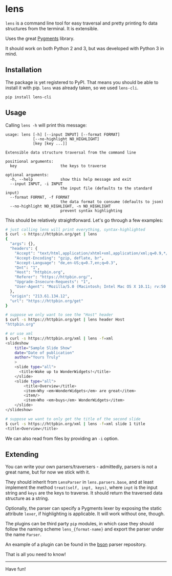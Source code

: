 # lens

`lens` is a command line tool for easy traversal and
pretty printing fo data structures from the terminal.
It is extensible.

Uses the great [Pygments](http://pygments.org/) library.

It should work on both Python 2 and 3, but was developed
with Python 3 in mind.

## Installation

The package is yet registered to PyPI. That means you should
be able to install it with pip. `lens` was already taken, so
we used `lens-cli`.

```
pip install lens-cli
```

## Usage

Calling `lens -h` will print this message:

```
usage: lens [-h] [--input INPUT] [--format FORMAT]
            [--no-highlight NO_HIGHLIGHT]
            [key [key ...]]

Extensible data structure traversal from the command line

positional arguments:
  key                   the keys to traverse

optional arguments:
  -h, --help            show this help message and exit
  --input INPUT, -i INPUT
                        the input file (defaults to the standard input)
  --format FORMAT, -f FORMAT
                        the data format to consume (defaults to json)
  --no-highlight NO_HIGHLIGHT, -n NO_HIGHLIGHT
                        prevent syntax highlighting
```

This should be relatively straightforward. Let's go through a few examples:

```bash
# just calling lens will print everything, syntax-highlighted
$ curl -s https://httpbin.org/get | lens
{
  "args": {}, 
  "headers": {
    "Accept": "text/html,application/xhtml+xml,application/xml;q=0.9,*/*;q=0.8", 
    "Accept-Encoding": "gzip, deflate, br", 
    "Accept-Language": "de,en-US;q=0.7,en;q=0.3", 
    "Dnt": "1", 
    "Host": "httpbin.org", 
    "Referer": "https://httpbin.org/", 
    "Upgrade-Insecure-Requests": "1", 
    "User-Agent": "Mozilla/5.0 (Macintosh; Intel Mac OS X 10.11; rv:50.0) Gecko/20100101 Firefox/50.0"
  }, 
  "origin": "213.61.134.12", 
  "url": "https://httpbin.org/get"
}

# suppose we only want to see the "Host" header
$ curl -s https://httpbin.org/get | lens header Host
"httpbin.org"

# or use xml
$ curl -s https://httpbin.org/xml | lens -f=xml
<slideshow 
    title="Sample Slide Show"
    date="Date of publication"
    author="Yours Truly"
    >
    <slide type="all">
      <title>Wake up to WonderWidgets!</title>
    </slide>
    <slide type="all">
        <title>Overview</title>
        <item>Why <em>WonderWidgets</em> are great</item>
        <item/>
        <item>Who <em>buys</em> WonderWidgets</item>
    </slide>
</slideshow>

# suppose we want to only get the title of the second slide
$ curl -s https://httpbin.org/xml | lens -f=xml slide 1 title
<title>Overview</title>
```

We can also read from files by providing an `-i` option.

## Extending

You can write your own parsers/traversers - admittedly, parsers
is not a great name, but for now we stick with it.

They should inherit from `LensParser` in `lens.parsers.base`,
and at least implement the method `treat(self, inpt, keys)`,
where `inpt` is the input string and `keys` are the keys to
traverse. It should return the traversed data structure as a
string.

Optionally, the parser can specify a Pygments lexer by exposing
the static attribute `lexer`, if highlighting is applicable. It
will work without one, though.

The plugins can be third party `pip` modules, in which case they
should follow the naming scheme `lens_{format-name}` and export
the parser under the name `Parser`.

An example of a plugin can be found in the
[bson](https://github.com/port-zero/lens_bson) parser repository.

That is all you need to know!

<hr/>

Have fun!

